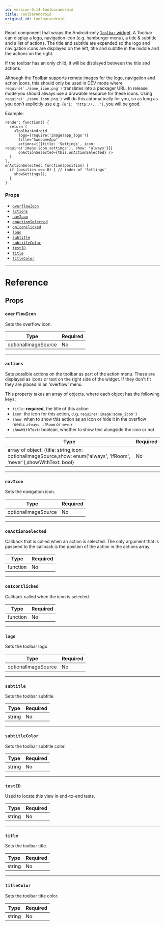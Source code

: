 ```yaml
---
id: version-0.14-toolbarandroid
title: ToolbarAndroid
original_id: toolbarandroid
---
```

React component that wraps the Android-only [`Toolbar` widget][0]. A Toolbar can display a logo,
navigation icon (e.g. hamburger menu), a title & subtitle and a list of actions. The title and
subtitle are expanded so the logo and navigation icons are displayed on the left, title and
subtitle in the middle and the actions on the right.

If the toolbar has an only child, it will be displayed between the title and actions.

Although the Toolbar supports remote images for the logo, navigation and action icons, this
should only be used in DEV mode where `require('./some_icon.png')` translates into a packager
URL. In release mode you should always use a drawable resource for these icons. Using
`require('./some_icon.png')` will do this automatically for you, so as long as you don't
explicitly use e.g. `{uri: 'http://...'}`, you will be good.

Example:

```
render: function() {
  return (
    <ToolbarAndroid
      logo={require('image!app_logo')}
      title="AwesomeApp"
      actions={[{title: 'Settings', icon: require('image!icon_settings'), show: 'always'}]}
      onActionSelected={this.onActionSelected} />
  )
},
onActionSelected: function(position) {
  if (position === 0) { // index of 'Settings'
    showSettings();
  }
}
```

[0]: https://developer.android.com/reference/android/support/v7/widget/Toolbar.html

### Props

- [`overflowIcon`](toolbarandroid.md#overflowicon)
- [`actions`](toolbarandroid.md#actions)
- [`navIcon`](toolbarandroid.md#navicon)
- [`onActionSelected`](toolbarandroid.md#onactionselected)
- [`onIconClicked`](toolbarandroid.md#oniconclicked)
- [`logo`](toolbarandroid.md#logo)
- [`subtitle`](toolbarandroid.md#subtitle)
- [`subtitleColor`](toolbarandroid.md#subtitlecolor)
- [`testID`](toolbarandroid.md#testid)
- [`title`](toolbarandroid.md#title)
- [`titleColor`](toolbarandroid.md#titlecolor)






---

# Reference

## Props

### `overflowIcon`

Sets the overflow icon.

| Type | Required |
| - | - |
| optionalImageSource | No |




---

### `actions`

Sets possible actions on the toolbar as part of the action menu. These are displayed as icons
or text on the right side of the widget. If they don't fit they are placed in an 'overflow'
menu.

This property takes an array of objects, where each object has the following keys:

* `title`: **required**, the title of this action
* `icon`: the icon for this action, e.g. `require('image!some_icon')`
* `show`: when to show this action as an icon or hide it in the overflow menu: `always`,
`ifRoom` or `never`
* `showWithText`: boolean, whether to show text alongside the icon or not

| Type | Required |
| - | - |
| array of object: {title: string,icon: optionalImageSource,show: enum('always', 'ifRoom', 'never'),showWithText: bool} | No |




---

### `navIcon`

Sets the navigation icon.

| Type | Required |
| - | - |
| optionalImageSource | No |




---

### `onActionSelected`

Callback that is called when an action is selected. The only argument that is passeed to the
callback is the position of the action in the actions array.

| Type | Required |
| - | - |
| function | No |




---

### `onIconClicked`

Callback called when the icon is selected.

| Type | Required |
| - | - |
| function | No |




---

### `logo`

Sets the toolbar logo.

| Type | Required |
| - | - |
| optionalImageSource | No |




---

### `subtitle`

Sets the toolbar subtitle.

| Type | Required |
| - | - |
| string | No |




---

### `subtitleColor`

Sets the toolbar subtitle color.

| Type | Required |
| - | - |
| string | No |




---

### `testID`

Used to locate this view in end-to-end tests.

| Type | Required |
| - | - |
| string | No |




---

### `title`

Sets the toolbar title.

| Type | Required |
| - | - |
| string | No |




---

### `titleColor`

Sets the toolbar title color.

| Type | Required |
| - | - |
| string | No |






